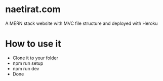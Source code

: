 # naetirat.com
A MERN stack website with MVC file structure and deployed with Heroku

# How to use it
 - Clone it to your folder
 - npm run setup
 - npm run dev
 - Done
